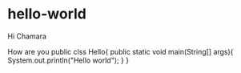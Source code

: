 # hello-world
Hi Chamara

How are you
public clss Hello{
public static void main(String[] args){
System.out.println("Hello world");
}
}
